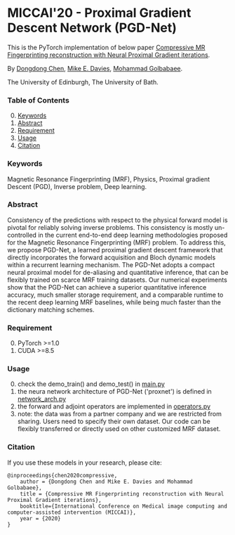 # MICCAI'20 - Proximal Gradient Descent Network (PGD-Net)
This is the PyTorch implementation of below paper
[Compressive MR Fingerprinting reconstruction with Neural Proximal Gradient iterations](https://arxiv.org/pdf/2006.15271.pdf).

By [Dongdong Chen](http://dongdongchen.com), [Mike E. Davies](https://scholar.google.co.uk/citations?user=dwmfR3oAAAAJ&hl=en), [Mohammad Golbabaee](https://mgolbabaee.wordpress.com/).

The University of Edinburgh, The University of Bath.

### Table of Contents
0. [Keywords](#Keywords)
0. [Abstract](#Abstract)
0. [Requirement](#Requirement)
0. [Usage](#Usage)
0. [Citation](#citation)

### Keywords

Magnetic Resonance Fingerprinting (MRF), Physics, Proximal gradient Descent (PGD), Inverse problem, Deep learning.

### Abstract

Consistency of the predictions with respect to the physical forward model is pivotal for reliably solving inverse problems. This consistency is mostly un-controlled in the current end-to-end deep learning methodologies proposed for the Magnetic Resonance Fingerprinting (MRF) problem. To address this, we propose PGD-Net, a learned proximal gradient descent framework that directly incorporates the forward acquisition and Bloch dynamic models within a recurrent learning mechanism. The PGD-Net adopts a compact neural proximal model for de-aliasing and quantitative inference, that can be flexibly trained on scarce MRF training datasets. Our numerical experiments show that the PGD-Net can achieve a superior quantitative inference accuracy, much smaller storage requirement, and a comparable runtime to the recent deep learning MRF baselines, while being much faster than the dictionary matching schemes.

### Requirement
0. PyTorch >=1.0
0. CUDA >=8.5

### Usage
0. check the demo_train() and demo_test() in [main.py](https://github.com/edongdongchen/PGD-Net/blob/master/main.py)
0. the neura network architecture of PGD-Net ('proxnet') is defined in [network_arch.py](https://github.com/edongdongchen/PGD-Net/blob/master/network_arch.py)
0. the forward and adjoint operators are implemented in [operators.py](https://github.com/edongdongchen/PGD-Net/blob/master/operators.py)
0. note: the data was from a partner company and we are restricted from sharing. Users need to specify their own dataset. Our code can be flexibly transferred or directly used on other customized MRF dataset.

### Citation

If you use these models in your research, please cite:

	@inproceedings{chen2020compressive,
		author = {Dongdong Chen and Mike E. Davies and Mohammad Golbabaee},
		title = {Compressive MR Fingerprinting reconstruction with Neural Proximal Gradient iterations},
		booktitle={International Conference on Medical image computing and computer-assisted intervention (MICCAI)},
		year = {2020}
	}
